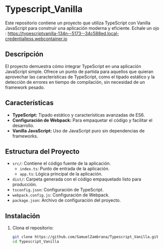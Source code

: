 # Typescript_Vanilla

Este repositorio contiene un proyecto que utiliza TypeScript con Vanilla JavaScript para construir una aplicación moderna y eficiente.
Echale un ojo : https://typescriptvanilla-134n--5173--34c588ed.local-credentialless.webcontainer.io

## Descripción

El proyecto demuestra cómo integrar TypeScript en una aplicación JavaScript simple. Ofrece un punto de partida para aquellos que quieran aprovechar las características de TypeScript, como el tipado estático y la detección de errores en tiempo de compilación, sin necesidad de un framework pesado.

## Características

- **TypeScript:** Tipado estático y características avanzadas de ES6.
- **Configuración de Webpack:** Para empaquetar el código y facilitar el desarrollo.
- **Vanilla JavaScript:** Uso de JavaScript puro sin dependencias de frameworks.

## Estructura del Proyecto

- `src/`: Contiene el código fuente de la aplicación.
  - `index.ts`: Punto de entrada de la aplicación.
  - `app.ts`: Lógica principal de la aplicación.
- `dist/`: Carpeta generada con el código empaquetado listo para producción.
- `tsconfig.json`: Configuración de TypeScript.
- `webpack.config.js`: Configuración de Webpack.
- `package.json`: Archivo de configuración del proyecto.

## Instalación

1. Clona el repositorio:
   ```sh
   git clone https://github.com/SamuelZambrana/Typescript_Vanilla.git
   cd Typescript_Vanilla

